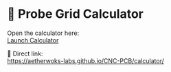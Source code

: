 # 📏 Probe Grid Calculator

Open the calculator here:  
[Launch Calculator](../calculator/index.html)

📌 Direct link:  
https://aetherwoks-labs.github.io/CNC-PCB/calculator/
